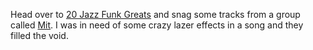 ---
layout: post
wordpress_id: 84
wordpress_url: http://noesbueno.com/archives/84
date: '2006-03-09 11:20:55 -0600'
date_gmt: '2006-03-09 16:20:55 -0600'
body: |
  <p>Head over to <a href="http://20jazzfunkgreats.blogspot.com/2006/03/black-goo-flicked-pop.html">20 Jazz Funk Greats</a> and snag some tracks from a group called <a href="http://www.mitmitmit.net/">Mit</a>.  I was in need of some crazy lazer effects in a song and they filled the void.</p>
---